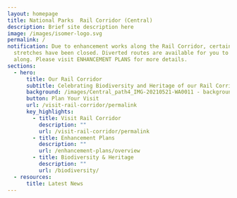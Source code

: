 ```yaml
---
layout: homepage
title: National Parks  Rail Corridor (Central)
description: Brief site description here
image: /images/isomer-logo.svg
permalink: /
notification: Due to enhancement works along the Rail Corridor, certain
  stretches have been closed. Diverted routes are available for you to walk
  along. Please visit ENHANCEMENT PLANS for more details.
sections:
  - hero:
      title: Our Rail Corridor
      subtitle: Celebrating Biodiversity and Heritage of our Rail Corridor (Central)
      background: /images/Central_path4_IMG-20210521-WA0011 - background.jpg
      button: Plan Your Visit
      url: /visit-rail-corridor/permalink
      key_highlights:
        - title: Visit Rail Corridor
          description: ""
          url: /visit-rail-corridor/permalink
        - title: Enhancement Plans
          description: ""
          url: /enhancement-plans/overview
        - title: Biodiversity & Heritage
          description: ""
          url: /biodiversity/
  - resources:
      title: Latest News
---
```

